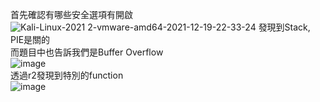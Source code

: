 首先確認有哪些安全選項有開啟   
![Kali-Linux-2021 2-vmware-amd64-2021-12-19-22-33-24](https://user-images.githubusercontent.com/91378841/146678757-a79ff416-c52b-45de-bca5-ad2561bb6146.png)
發現到Stack, PIE是關的   
而題目中也告訴我們是Buffer Overflow   
![image](https://user-images.githubusercontent.com/91378841/146678878-7204e8b6-fbd5-443d-a7bf-618309dc56e5.png)   
透過r2發現到特別的function   
![image](https://user-images.githubusercontent.com/91378841/146678836-65de2270-8d33-4459-a22c-2b58fe345ffe.png)

